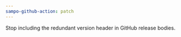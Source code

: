 ```yaml
---
sampo-github-action: patch
---
```


Stop including the redundant version header in GitHub release bodies.
